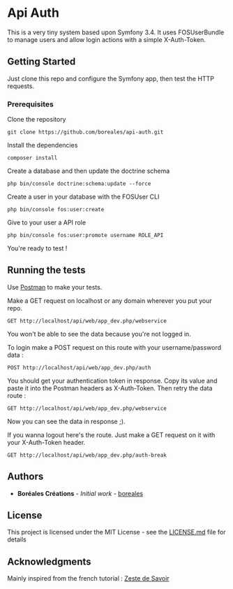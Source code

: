 # Api Auth

This is a very tiny system based upon Symfony 3.4. It uses FOSUserBundle to manage users and allow login actions with a simple X-Auth-Token.

## Getting Started

Just clone this repo and configure the Symfony app, then test the HTTP requests.

### Prerequisites

Clone the repository

```
git clone https://github.com/boreales/api-auth.git
```

Install the dependencies

```
composer install
```

Create a database and then update the doctrine schema

```
php bin/console doctrine:schema:update --force
```

Create a user in your database with the FOSUser CLI

```
php bin/console fos:user:create
```

Give to your user a API role

```
php bin/console fos:user:promote username ROLE_API
```

You're ready to test !

## Running the tests

Use [Postman](https://www.getpostman.com/) to make your tests.

Make a GET request on localhost or any domain wherever you put your repo.

```
GET http://localhost/api/web/app_dev.php/webservice
```

You won't be able to see the data because you're not logged in.

To login make a POST request on this route with your username/password data :

```
POST http://localhost/api/web/app_dev.php/auth
```

You should get your authentication token in response. Copy its value and paste it into the Postman headers as X-Auth-Token.
Then retry the data route :

```
GET http://localhost/api/web/app_dev.php/webservice
```

Now you can see the data in response ;).

If you wanna logout here's the route. Just make a GET request on it with your X-Auth-Token header.

```
GET http://localhost/api/web/app_dev.php/auth-break
```

## Authors

* **Boréales Créations** - *Initial work* - [boreales](https://github.com/boreales)

## License

This project is licensed under the MIT License - see the [LICENSE.md](LICENSE.md) file for details

## Acknowledgments

Mainly inspired from the french tutorial : [Zeste de Savoir](https://zestedesavoir.com/tutoriels/1280/creez-une-api-rest-avec-symfony-3/)
